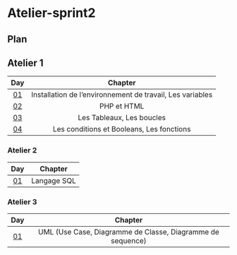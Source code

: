 # Atelier-sprint2


## Plan

## Atelier 1
| Day | Chapter |
|:---:|:---:|
| [01](./Atelier_01/01.md) | Installation de l’environnement de travail, Les variables  |
| [02](./Atelier_01/02.md) | PHP et HTML |
| [03](./Atelier_01/03.md) | Les Tableaux, Les boucles |
| [04](./Atelier_01/04.md) | Les conditions et Booleans, Les fonctions |

### Atelier 2

| Day | Chapter |
|:---:|:---:|
| [01](./Atelier_02/01.md) | Langage SQL |

### Atelier 3

| Day | Chapter |
|:---:|:---:|
| [01](./Atelier_03/01.md) | UML (Use Case, Diagramme de Classe, Diagramme de sequence) |